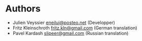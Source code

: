 # Authors

* Julien Veyssier <eneiluj@posteo.net> (Developper)
* Fritz Kleinschroth <fritz.kln@gmail.com> (German translation)
* Pavel Kardash <slipeer@gmail.com> (Russian translation)
